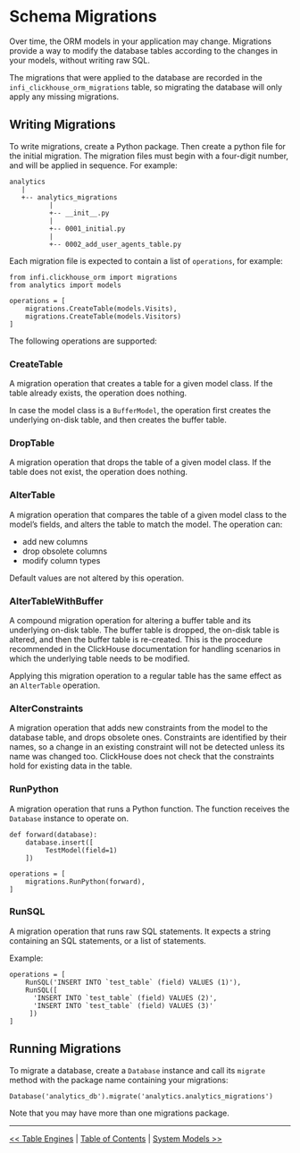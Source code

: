 Schema Migrations
=================

Over time, the ORM models in your application may change. Migrations provide a way to modify the database tables according to the changes in your models, without writing raw SQL.

The migrations that were applied to the database are recorded in the `infi_clickhouse_orm_migrations` table, so migrating the database will only apply any missing migrations.

Writing Migrations
------------------

To write migrations, create a Python package. Then create a python file for the initial migration. The migration files must begin with a four-digit number, and will be applied in sequence. For example:

    analytics
       |
       +-- analytics_migrations
              |
              +-- __init__.py
              |
              +-- 0001_initial.py
              |
              +-- 0002_add_user_agents_table.py

Each migration file is expected to contain a list of `operations`, for example:

    from infi.clickhouse_orm import migrations
    from analytics import models

    operations = [
        migrations.CreateTable(models.Visits),
        migrations.CreateTable(models.Visitors)
    ]

The following operations are supported:


### CreateTable

A migration operation that creates a table for a given model class. If the table already exists, the operation does nothing.

In case the model class is a `BufferModel`, the operation first creates the underlying on-disk table, and then creates the buffer table.


### DropTable

A migration operation that drops the table of a given model class. If the table does not exist, the operation does nothing.


### AlterTable

A migration operation that compares the table of a given model class to the model’s fields, and alters the table to match the model. The operation can:

-   add new columns
-   drop obsolete columns
-   modify column types

Default values are not altered by this operation.


### AlterTableWithBuffer

A compound migration operation for altering a buffer table and its underlying on-disk table. The buffer table is dropped, the on-disk table is altered, and then the buffer table is re-created. This is the procedure recommended in the ClickHouse documentation for handling scenarios in which the underlying table needs to be modified.

Applying this migration operation to a regular table has the same effect as an `AlterTable` operation.


### AlterConstraints

A migration operation that adds new constraints from the model to the database table, and drops obsolete ones. Constraints are identified by their names, so a change in an existing constraint will not be detected unless its name was changed too. ClickHouse does not check that the constraints hold for existing data in the table.


### RunPython

A migration operation that runs a Python function. The function receives the `Database` instance to operate on.

    def forward(database):
        database.insert([
             TestModel(field=1)
        ])

    operations = [
        migrations.RunPython(forward),
    ]


### RunSQL

A migration operation that runs raw SQL statements. It expects a string containing an SQL statements, or a list of statements.

Example:

    operations = [
        RunSQL('INSERT INTO `test_table` (field) VALUES (1)'),
        RunSQL([
          'INSERT INTO `test_table` (field) VALUES (2)',
          'INSERT INTO `test_table` (field) VALUES (3)'
         ])
    ]


Running Migrations
------------------

To migrate a database, create a `Database` instance and call its `migrate` method with the package name containing your migrations:

    Database('analytics_db').migrate('analytics.analytics_migrations')

Note that you may have more than one migrations package.


---

[<< Table Engines](table_engines.md) | [Table of Contents](toc.md) | [System Models >>](system_models.md)
